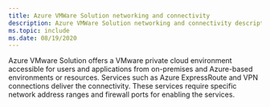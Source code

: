 ```yaml
---
title: Azure VMWare Solution networking and connectivity
description: Azure VMWare Solution networking and connectivity description
ms.topic: include
ms.date: 08/19/2020
---
```


Azure VMware Solution offers a VMware private cloud environment accessible for users and applications from on-premises and Azure-based environments or resources. Services such as Azure ExpressRoute and VPN connections deliver the connectivity. These services require specific network address ranges and firewall ports for enabling the services. 